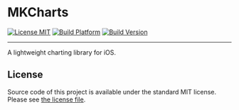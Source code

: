 # MKCharts

[![License MIT](https://go-shields.herokuapp.com/license-MIT-blue.png)](https://github.com/michalkonturek/MKCharts/blob/master/LICENSE)
[![Build Platform](https://cocoapod-badges.herokuapp.com/p/MKCharts/badge.png)](https://github.com/michalkonturek/MKCharts)
[![Build Version](https://cocoapod-badges.herokuapp.com/v/MKCharts/badge.png)](https://github.com/michalkonturek/MKCharts)

- - - 

A lightweight charting library for iOS.



## License

Source code of this project is available under the standard MIT license. Please see [the license file][LICENSE].

[PODS]:http://cocoapods.org/
[LICENSE]:https://github.com/michalkonturek/MKCharts/blob/master/LICENSE


<!--
[![Bitdeli Badge](https://d2weczhvl823v0.cloudfront.net/michalkonturek/mkcharts/trend.png)](https://bitdeli.com/free "Bitdeli Badge")-->